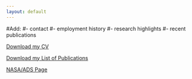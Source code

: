 ```yaml
---
layout: default
---
```


#Add: 
#- contact
#- employment history
#- research highlights
#- recent publications

[Download my CV](https://github.com/gmedinat/gmedinat.github.io/blob/2e22dbc00e66a6366304da0e16ec0f1f449b8480/CV_GMT_20241005.pdf)

[Download my List of Publications](https://github.com/gmedinat/gmedinat.github.io/blob/94cc80feec013bbc4358ab5a4196f4a169079500/Publications_GMT_20241005.pdf)

[NASA/ADS Page](https://ui.adsabs.harvard.edu/public-libraries/Wfv16gZaRPuwbDI3G4b6wA)
